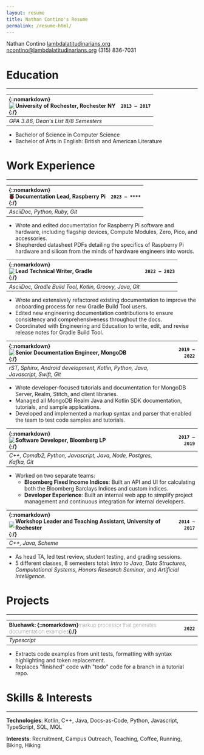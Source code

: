```yaml
---
layout: resume
title: Nathan Contino's Resume
permalink: /resume-html/
---
```


<topper>

<name>Nathan Contino</name>
<topper-side>
	<site><a href="https://www.lambdalatitudinarians.org">lambdalatitudinarians.org</a></site>
	<mail><a href="mailto:ncontino@lambdalatitudinarians.org">ncontino@lambdalatitudinarians.org</a></mail>
	<phone>(315) 836-7031</phone>
</topper-side>

</topper>

# Education

***

| {::nomarkdown} <div style="display: flex; align-items: center;"> <img src="/_resources/rochester.ico" style="width:1em !important; border: 0px !important; padding-right: .2em;" /> University of Rochester, Rochester NY</div>{:/} | `2013 – 2017` |
| :--- | ---: |
| _GPA 3.86, Dean's List 8/8 Semesters_ ||

* Bachelor of Science in Computer Science
* Bachelor of Arts in English: British and American Literature


# Work Experience

***

| {::nomarkdown} <div style="display: flex; align-items: center;"> <img src="/_resources/raspberrypi.ico" style="width:1em !important; border: 0px !important; padding-right: .2em;" /> Documentation Lead, Raspberry Pi </div>{:/} | `2023 – ****` |
| :--- | ---: |
| _AsciiDoc, Python, Ruby, Git_ ||

* Wrote and edited documentation for Raspberry Pi software and hardware, including flagship devices, Compute Modules, Zero, Pico, and accessories.
* Shepherded datasheet PDFs detailing the specifics of Raspberry Pi hardware and silicon from the minds of hardware engineers into words.

| {::nomarkdown} <div style="display: flex; align-items: center;"> <img src="/_resources/gradle.ico" style="width:1em !important; border: 0px !important; padding-right: .2em;" /> Lead Technical Writer, Gradle </div>{:/}  | `2022 – 2023` |
| :--- | ---: |
| _AsciiDoc, Gradle Build Tool, Kotlin, Groovy, Java, Git_ ||

* Wrote and extensively refactored existing documentation to improve the onboarding process for new Gradle Build Tool users.
* Edited new engineering documentation contributions to ensure consistency and comprehensiveness throughout the docs.
* Coordinated with Engineering and Education to write, edit, and revise release notes for Gradle Build Tool.

| {::nomarkdown} <div style="display: flex; align-items: center;"> <img src="/_resources/mongodb.ico" style="width:1em !important; border: 0px !important; padding-right: .2em;" /> Senior Documentation Engineer, MongoDB </div>{:/}  | `2019 – 2022` |
| :--- | ---: |
| _rST, Sphinx, Android development, Kotlin, Python, Java, Javascript, Swift, Git_ ||

* Wrote developer-focused tutorials and documentation for MongoDB Server, Realm, Stitch, and client libraries.
* Managed all MongoDB Realm Java and Kotlin SDK documentation, tutorials, and sample applications.
* Developed and implemented a markup syntax and parser that enabled the team to test code samples and tutorials.

| {::nomarkdown} <div style="display: flex; align-items: center;"> <img src="/_resources/bloomberg.ico" style="width:1em !important; border: 0px !important; padding-right: .2em;" /> Software Developer, Bloomberg LP</div>{:/} | `2017 – 2019` |
| :--- | ---: |
| _C++, Comdb2, Python, Javascript, Java, Node, Postgres, Kafka, Git_ ||

* Worked on two separate teams:
  * **Bloomberg Fixed Income Indices**: Built an API and UI for calculating both the Bloomberg Barclays Indices and custom indices.
  * **Developer Experience**: Built an internal web app to simplify project management and continuous integration for internal developers.

| {::nomarkdown} <div style="display: flex; align-items: center;"> <img src="/_resources/rochester.ico" style="width:1em !important; border: 0px !important; padding-right: .2em;" /> Workshop Leader and Teaching Assistant, University of Rochester</div>{:/} | `2014 – 2017` |
| :--- | ---: |
| _C++, Java, Scheme_ ||

* As head TA, led test review, student testing, and grading sessions.
* 5 different classes, 8 semesters total: _Intro to Java_, _Data Structures_, _Computational Systems_, _Honors Research Seminar_, and _Artificial Intelligence_.

# Projects

***

| Bluehawk: {::nomarkdown}<slap style="font-weight:100 !important;">markup processor that generates documentation examples</slap>{:/} | `2022` |
| :--- | ---: |
| _Typescript_ ||

* Extracts code examples from unit tests, formatting with syntax highlighting and token replacement.
* Replaces "finished" code with "todo" code for a branch in a tutorial repo.

# Skills & Interests

***

**Technologies**: Kotlin, C++, Java, Docs-as-Code, Python, Javascript, TypeScript, SQL, MQL

**Interests**: Recruitment, Campus Outreach, Teaching, Coffee, Running, Biking, Hiking

